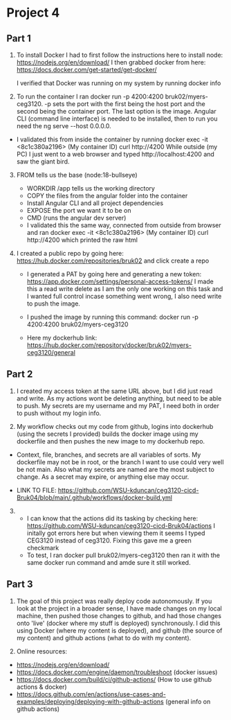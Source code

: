 # Project 4

## Part 1 

1. To install Docker I had to first follow the instructions here to     install node: https://nodejs.org/en/download/
    I then grabbed docker from here: https://docs.docker.com/get-started/get-docker/

    I verified that Docker was running on my system by running docker info

2. To run the container I ran docker run -p 4200:4200 bruk02/myers-ceg3120. -p sets the port with the first being the host port and the second being the container port. The last option is the image.
Angular CLI (command line interface) is needed to be installed, then to run you need the ng serve --host 0.0.0.0.

- I validated this from inside the container by running docker exec -it <8c1c380a2196> (My container ID) curl http://4200
While outside (my PC) I just went to a web browser and typed http://localhost:4200 and saw the giant bird.

3. FROM tells us the base (node:18-bullseye)
   - WORKDIR /app tells us the working directory
   - COPY the files from the angular folder into the container
   - Install Angular CLI and all project dependencies
   - EXPOSE the port we want it to be on
   - CMD (runs the angular dev server)
   - I validated this the same way, connected from outside from browser and ran docker exec -it <8c1c380a2196> (My container ID) curl http://4200 which printed the raw html

4. I created a public repo by going here: https://hub.docker.com/repositories/bruk02 and click create a repo
   - I generated a PAT by going here and generating a new token: https://app.docker.com/settings/personal-access-tokens/ I made this a read write delete as I am the only one working on this task and I wanted full control incase something went wrong, I also need write to push the image.

   - I pushed the image by running this command:  docker run -p 4200:4200 bruk02/myers-ceg3120

   - Here my dockerhub link: https://hub.docker.com/repository/docker/bruk02/myers-ceg3120/general

   


## Part 2

1. I created my access token at the same URL above, but I did just read and write. As my actions wont be deleting anything, but need to be able to push. My secrets are my username and my PAT, I need both in order to push without my login info.

2. My workflow checks out my code from github, logins into dockerhub (using the secrets I provided) builds the docker image using my dockerfile and then pushes the new image to my dockerhub repo.

- Context, file, branches, and secrets are all variables of sorts. My dockerfile may not be in root, or the branch I want to use could very well be not main. Also what my secrets are named are the most subject to change. As a secret may expire, or anything else may occur.

- LINK TO FILE: https://github.com/WSU-kduncan/ceg3120-cicd-Bruk04/blob/main/.github/workflows/docker-build.yml

3. - I can know that the actions did its tasking by checking here: https://github.com/WSU-kduncan/ceg3120-cicd-Bruk04/actions
I initally got errors here but when viewing them it seems I typed CEG3120 instead of ceg3120. Fixing this gave me a green checkmark
   - To test, I ran docker pull bruk02/myers-ceg3120 then ran it with the same docker run command and amde sure it still worked.


## Part 3

1. The goal of this project was really deploy code autonomously. If you look at the project in a broader sense, I have made changes on my local machine, then pushed those changes to github, and had those changes onto 'live' (docker where my stuff is deployed) synchronously. I did this using Docker (where my content is deployed), and github (the source of my content) and github actions (what to do with my content).

2. Online resources:
- https://nodejs.org/en/download/
- https://docs.docker.com/engine/daemon/troubleshoot (docker issues)
- https://docs.docker.com/build/ci/github-actions/ (How to use github actions & docker)
- https://docs.github.com/en/actions/use-cases-and-examples/deploying/deploying-with-github-actions (general info on github actions)

